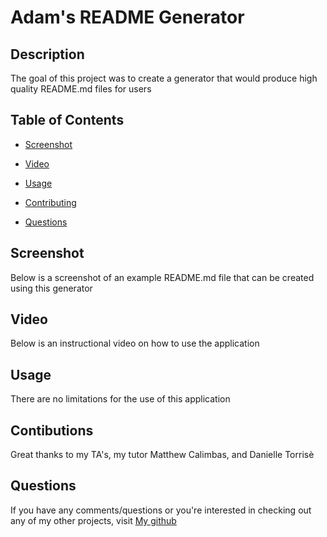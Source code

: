 # Adam's README Generator

## Description

The goal of this project was to create a generator that would produce high quality README.md files for users
    
## Table of Contents 

* [Screenshot](#Screenshot)

* [Video](#Video)
    
* [Usage](#Usage)
    
* [Contributing](#Contributing)
    
* [Questions](#Questions)
    
## Screenshot

Below is a screenshot of an example README.md file that can be created using this generator

## Video

Below is an instructional video on how to use the application

    
## Usage
    
There are no limitations for the use of this application

    
## Contibutions
    
Great thanks to my TA's, my tutor Matthew Calimbas, and Danielle Torrisè
    

## Questions
    
If you have any comments/questions or you're interested in checking out any of my other projects, visit [My github](http://github.com/Variegatedhuman)

